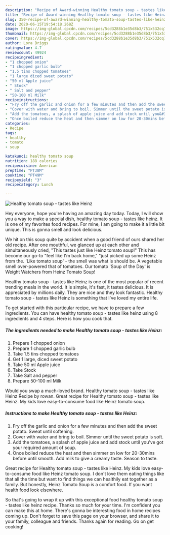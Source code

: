 ```yaml
---
description: "Recipe of Award-winning Healthy tomato soup - tastes like Heinz"
title: "Recipe of Award-winning Healthy tomato soup - tastes like Heinz"
slug: 350-recipe-of-award-winning-healthy-tomato-soup-tastes-like-heinz
date: 2020-06-15T19:54:18.268Z
image: https://img-global.cpcdn.com/recipes/5cd3288b1e35d8b3/751x532cq70/healthy-tomato-soup-tastes-like-heinz-recipe-main-photo.jpg
thumbnail: https://img-global.cpcdn.com/recipes/5cd3288b1e35d8b3/751x532cq70/healthy-tomato-soup-tastes-like-heinz-recipe-main-photo.jpg
cover: https://img-global.cpcdn.com/recipes/5cd3288b1e35d8b3/751x532cq70/healthy-tomato-soup-tastes-like-heinz-recipe-main-photo.jpg
author: Lora Briggs
ratingvalue: 4.7
reviewcount: 49924
recipeingredient:
- "1 chopped onion"
- "1 chopped garlic bulb"
- "1.5 tins chopped tomatoes"
- "1 large diced sweet potato"
- "50 ml Apple juice"
- " Stock"
- " Salt and pepper"
- "50-100 ml Milk"
recipeinstructions:
- "Fry off the garlic and onion for a few minutes and then add the sweet potato. Sweat until softening."
- "Cover with water and bring to boil. Simmer until the sweet potato is soft."
- "Add the tomatoes, a splash of apple juice and add stock until you&#39;ve got your required amount of soup."
- "Once boiled reduce the heat and then simmer on low for 20-30mins before until smooth. Add milk to give a creamy taste. Season to taste."
categories:
- Recipe
tags:
- healthy
- tomato
- soup

katakunci: healthy tomato soup 
nutrition: 188 calories
recipecuisine: American
preptime: "PT38M"
cooktime: "PT49M"
recipeyield: "3"
recipecategory: Lunch

---
```



![Healthy tomato soup - tastes like Heinz](https://img-global.cpcdn.com/recipes/5cd3288b1e35d8b3/751x532cq70/healthy-tomato-soup-tastes-like-heinz-recipe-main-photo.jpg)

Hey everyone, hope you're having an amazing day today. Today, I will show you a way to make a special dish, healthy tomato soup - tastes like heinz. It is one of my favorites food recipes. For mine, I am going to make it a little bit unique. This is gonna smell and look delicious.

We hit on this soup quite by accident when a good friend of ours shared her old recipe. After one mouthful, we glanced up at each other and simultaneously cried, &#34;This tastes just like Heinz tomato soup!&#34; This has become our go-to &#34;feel like I&#39;m back home,&#34; &#34;just picked up some Heinz from the. &#39;Like tomato soup&#39; - the smell was what is should be. A vegetable smell over-powered that of tomatoes. Our tomato &#39;Soup of the Day&#39; is Weight Watchers from Heinz Tomato Soup!

Healthy tomato soup - tastes like Heinz is one of the most popular of recent trending meals in the world. It is simple, it's fast, it tastes delicious. It is appreciated by millions daily. They are nice and they look fantastic. Healthy tomato soup - tastes like Heinz is something that I've loved my entire life.


To get started with this particular recipe, we have to prepare a few ingredients. You can have healthy tomato soup - tastes like heinz using 8 ingredients and 4 steps. Here is how you cook that.

<!--inarticleads1-->

##### The ingredients needed to make Healthy tomato soup - tastes like Heinz:

1. Prepare 1 chopped onion
1. Prepare 1 chopped garlic bulb
1. Take 1.5 tins chopped tomatoes
1. Get 1 large, diced sweet potato
1. Take 50 ml Apple juice
1. Take  Stock
1. Take  Salt and pepper
1. Prepare 50-100 ml Milk


Would you swap a much-loved brand. Healthy tomato soup - tastes like Heinz Recipe by rowan. Great recipe for Healthy tomato soup - tastes like Heinz. My kids love easy-to-consume food like Heinz tomato soup. 

<!--inarticleads2-->

##### Instructions to make Healthy tomato soup - tastes like Heinz:

1. Fry off the garlic and onion for a few minutes and then add the sweet potato. Sweat until softening.
1. Cover with water and bring to boil. Simmer until the sweet potato is soft.
1. Add the tomatoes, a splash of apple juice and add stock until you&#39;ve got your required amount of soup.
1. Once boiled reduce the heat and then simmer on low for 20-30mins before until smooth. Add milk to give a creamy taste. Season to taste.


Great recipe for Healthy tomato soup - tastes like Heinz. My kids love easy-to-consume food like Heinz tomato soup. I don&#39;t love them eating things like that all the time but want to find things we can healthily eat together as a family. But honestly, Heinz Tomato Soup is a comfort food. If you want health food look elsewhere. 

So that's going to wrap it up with this exceptional food healthy tomato soup - tastes like heinz recipe. Thanks so much for your time. I'm confident you can make this at home. There's gonna be interesting food in home recipes coming up. Don't forget to save this page on your browser, and share it to your family, colleague and friends. Thanks again for reading. Go on get cooking!
